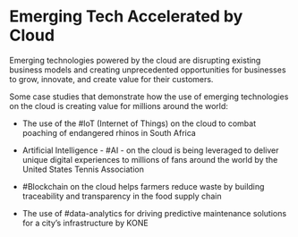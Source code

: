 # Emerging Tech Accelerated by Cloud

Emerging technologies powered by the cloud are disrupting existing business models and creating unprecedented opportunities for businesses to grow, innovate, and create value for their customers.

Some case studies that demonstrate how the use of emerging technologies on the cloud is creating value for millions around the world:

- The use of the #IoT (Internet of Things) on the cloud to combat poaching of endangered rhinos in South Africa

- Artificial Intelligence - #AI - on the cloud is being leveraged to deliver unique digital experiences to millions of fans around the world by the United States Tennis Association

- #Blockchain on the cloud helps farmers reduce waste by building traceability and transparency in the food supply chain

- The use of #data-analytics for driving predictive maintenance solutions for a city’s infrastructure by KONE
